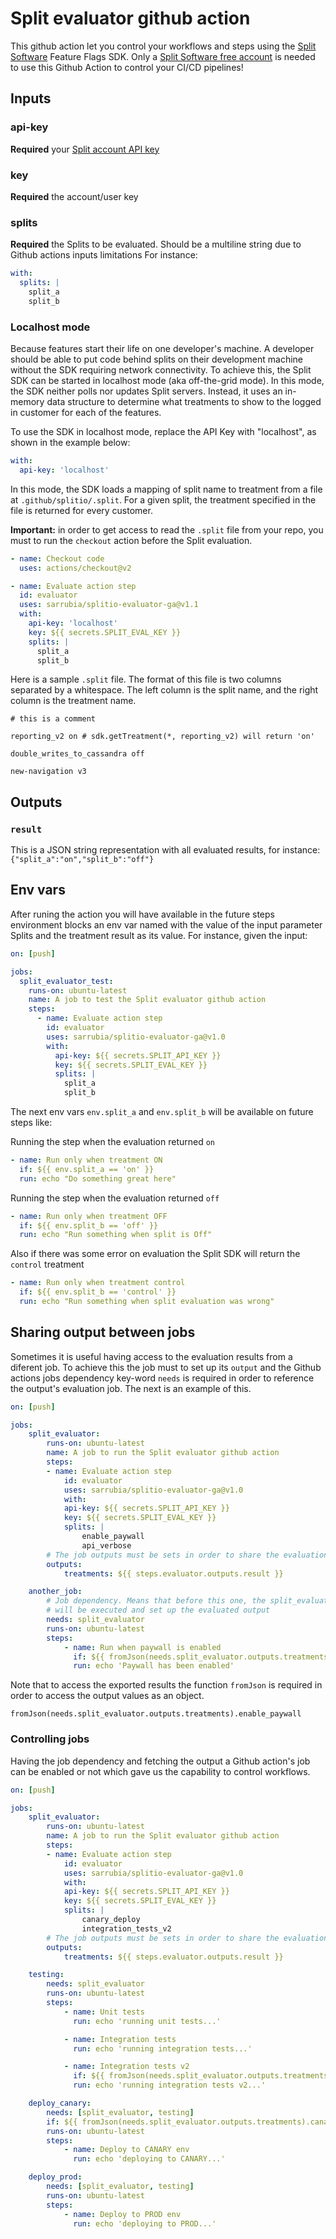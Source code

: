 # Split evaluator github action

This github action let you control your workflows and steps using the [Split Software](https://www.split.io) Feature Flags SDK.
Only a [Split Software free account](https://www.split.io/signup/) is needed to use this Github Action to control your CI/CD pipelines!

## Inputs

### api-key

**Required** your [Split account API key](https://help.split.io/hc/en-us/articles/360019916211)

### key

**Required** the account/user key

### splits

**Required** the Splits to be evaluated. Should be a multiline string due to Github actions inputs limitations
For instance:

```yaml
with:
  splits: |
    split_a
    split_b
```

### Localhost mode

Because features start their life on one developer's machine. A developer should be able to put code behind splits on their development machine without the SDK requiring network connectivity. To achieve this, the Split SDK can be started in localhost mode (aka off-the-grid mode). In this mode, the SDK neither polls nor updates Split servers. Instead, it uses an in-memory data structure to determine what treatments to show to the logged in customer for each of the features.

To use the SDK in localhost mode, replace the API Key with "localhost", as shown in the example below:

```yaml
with:
  api-key: 'localhost'
```

In this mode, the SDK loads a mapping of split name to treatment from a file at `.github/splitio/.split`. For a given split, the treatment specified in the file is returned for every customer.

**Important:** in order to get access to read the `.split` file from your repo, you must to run the `checkout` action before the Split evaluation.

```yaml
- name: Checkout code
  uses: actions/checkout@v2

- name: Evaluate action step
  id: evaluator
  uses: sarrubia/splitio-evaluator-ga@v1.1
  with:
    api-key: 'localhost'
    key: ${{ secrets.SPLIT_EVAL_KEY }}
    splits: |
      split_a
      split_b
```

Here is a sample `.split` file. The format of this file is two columns separated by a whitespace. The left column is the split name, and the right column is the treatment name.

```text
# this is a comment

reporting_v2 on # sdk.getTreatment(*, reporting_v2) will return 'on'

double_writes_to_cassandra off

new-navigation v3
```

## Outputs

### `result`

This is a JSON string representation with all evaluated results, for instance: `{"split_a":"on","split_b":"off"}`

## Env vars

After runing the action you will have available in the future steps environment blocks an env var named with the value of the input parameter Splits and the treatment result as its value.
For instance, given the input:

```yaml
on: [push]

jobs:
  split_evaluator_test:
    runs-on: ubuntu-latest
    name: A job to test the Split evaluator github action
    steps:
      - name: Evaluate action step
        id: evaluator
        uses: sarrubia/splitio-evaluator-ga@v1.0
        with:
          api-key: ${{ secrets.SPLIT_API_KEY }}
          key: ${{ secrets.SPLIT_EVAL_KEY }}
          splits: |
            split_a
            split_b
```

The next env vars `env.split_a` and `env.split_b` will be available on future steps like:

Running the step when the evaluation returned `on`

```yaml
- name: Run only when treatment ON
  if: ${{ env.split_a == 'on' }}
  run: echo "Do something great here"
```

Running the step when the evaluation returned `off`

```yaml
- name: Run only when treatment OFF
  if: ${{ env.split_b == 'off' }}
  run: echo "Run something when split is Off"
```

Also if there was some error on evaluation the Split SDK will return the `control` treatment

```yaml
- name: Run only when treatment control
  if: ${{ env.split_b == 'control' }}
  run: echo "Run something when split evaluation was wrong"
```

## Sharing output between jobs

Sometimes it is useful having access to the evaluation results from a diferent job. To achieve this the job must to set up its `output` and the Github actions jobs dependency key-word `needs` is required in order to reference the output's evaluation job. The next is an example of this.

```yaml
on: [push]

jobs:
    split_evaluator:
        runs-on: ubuntu-latest
        name: A job to run the Split evaluator github action
        steps:
        - name: Evaluate action step
            id: evaluator
            uses: sarrubia/splitio-evaluator-ga@v1.0
            with:
            api-key: ${{ secrets.SPLIT_API_KEY }}
            key: ${{ secrets.SPLIT_EVAL_KEY }}
            splits: |
                enable_paywall
                api_verbose
        # The job outputs must be sets in order to share the evaluation results
        outputs:
            treatments: ${{ steps.evaluator.outputs.result }}

    another_job:
        # Job dependency. Means that before this one, the split_evaluator job
        # will be executed and set up the evaluated output
        needs: split_evaluator
        runs-on: ubuntu-latest
        steps:
            - name: Run when paywall is enabled
              if: ${{ fromJson(needs.split_evaluator.outputs.treatments).enable_paywall == 'on' }}
              run: echo 'Paywall has been enabled'
```

Note that to access the exported results the function `fromJson` is required in order to access the output values as an object.

```
fromJson(needs.split_evaluator.outputs.treatments).enable_paywall
```

### Controlling jobs

Having the job dependency and fetching the output a Github action's job can be enabled or not which gave us the capability to control workflows.

```yaml
on: [push]

jobs:
    split_evaluator:
        runs-on: ubuntu-latest
        name: A job to run the Split evaluator github action
        steps:
        - name: Evaluate action step
            id: evaluator
            uses: sarrubia/splitio-evaluator-ga@v1.0
            with:
            api-key: ${{ secrets.SPLIT_API_KEY }}
            key: ${{ secrets.SPLIT_EVAL_KEY }}
            splits: |
                canary_deploy
                integration_tests_v2
        # The job outputs must be sets in order to share the evaluation results
        outputs:
            treatments: ${{ steps.evaluator.outputs.result }}

    testing:
        needs: split_evaluator
        runs-on: ubuntu-latest
        steps:
            - name: Unit tests
              run: echo 'running unit tests...'

            - name: Integration tests
              run: echo 'running integration tests...'

            - name: Integration tests v2
              if: ${{ fromJson(needs.split_evaluator.outputs.treatments).integration_tests_v2 == 'on' }}
              run: echo 'running integration tests v2...'

    deploy_canary:
        needs: [split_evaluator, testing]
        if: ${{ fromJson(needs.split_evaluator.outputs.treatments).canary_deploy == 'on' }}
        runs-on: ubuntu-latest
        steps:
            - name: Deploy to CANARY env
              run: echo 'deploying to CANARY...'

    deploy_prod:
        needs: [split_evaluator, testing]
        runs-on: ubuntu-latest
        steps:
            - name: Deploy to PROD env
              run: echo 'deploying to PROD...'
```
